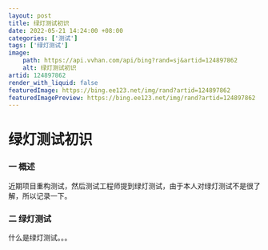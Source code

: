 ```yaml
---
layout: post
title: 绿灯测试初识
date: 2022-05-21 14:24:00 +08:00
categories: ['测试']
tags: ['绿灯测试']
image:
    path: https://api.vvhan.com/api/bing?rand=sj&artid=124897862
    alt: 绿灯测试初识
artid: 124897862
render_with_liquid: false
featuredImage: https://bing.ee123.net/img/rand?artid=124897862
featuredImagePreview: https://bing.ee123.net/img/rand?artid=124897862
---
```


# 绿灯测试初识

### 一 概述

近期项目重构测试，然后测试工程师提到绿灯测试，由于本人对绿灯测试不是很了解，所以记录一下。

### 二 绿灯测试

什么是绿灯测试。。。